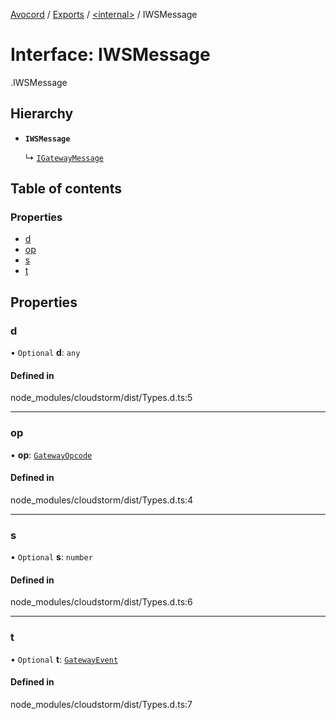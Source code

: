[Avocord](../README.md) / [Exports](../modules.md) / [<internal\>](../modules/internal_.md) / IWSMessage

# Interface: IWSMessage

[<internal>](../modules/internal_.md).IWSMessage

## Hierarchy

- **`IWSMessage`**

  ↳ [`IGatewayMessage`](internal_.IGatewayMessage.md)

## Table of contents

### Properties

- [d](internal_.IWSMessage.md#d)
- [op](internal_.IWSMessage.md#op)
- [s](internal_.IWSMessage.md#s)
- [t](internal_.IWSMessage.md#t)

## Properties

### d

• `Optional` **d**: `any`

#### Defined in

node_modules/cloudstorm/dist/Types.d.ts:5

___

### op

• **op**: [`GatewayOpcode`](../modules/internal_.md#gatewayopcode)

#### Defined in

node_modules/cloudstorm/dist/Types.d.ts:4

___

### s

• `Optional` **s**: `number`

#### Defined in

node_modules/cloudstorm/dist/Types.d.ts:6

___

### t

• `Optional` **t**: [`GatewayEvent`](../modules/internal_.md#gatewayevent)

#### Defined in

node_modules/cloudstorm/dist/Types.d.ts:7
